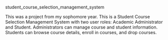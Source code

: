 student_course_selection_management_system

This was a project from my sophomore year.
This is a Student Course Selection Management System with two user roles: Academic Administrator and Student. Administrators can manage course and student information. Students can browse course details, enroll in courses, and drop courses.
